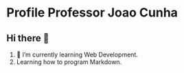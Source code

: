 # Profile Professor Joao Cunha

## Hi there 👋

1. 🌱 I’m currently learning Web Development.
2. Learning how to program Markdown.

<!--
**ara0062-2025-3001/ara0062-2025-3001** is a ✨ _special_ ✨ repository because its `README.md` (this file) appears on your GitHub profile.

Here are some ideas to get you started:

- 🔭 I’m currently working on ...
- 👯 I’m looking to collaborate on ...
- 🤔 I’m looking for help with ...
- 💬 Ask me about ...
- 📫 How to reach me: ...
- 😄 Pronouns: ...
- ⚡ Fun fact: ...
-->
